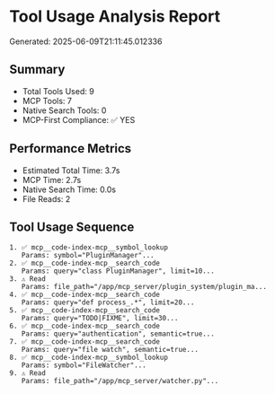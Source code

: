 # Tool Usage Analysis Report

Generated: 2025-06-09T21:11:45.012336

## Summary
- Total Tools Used: 9
- MCP Tools: 7
- Native Search Tools: 0
- MCP-First Compliance: ✅ YES

## Performance Metrics
- Estimated Total Time: 3.7s
- MCP Time: 2.7s
- Native Search Time: 0.0s
- File Reads: 2

## Tool Usage Sequence
```
1. ✅ mcp__code-index-mcp__symbol_lookup
   Params: symbol="PluginManager"...
2. ✅ mcp__code-index-mcp__search_code
   Params: query="class PluginManager", limit=10...
3. ⚠️ Read
   Params: file_path="/app/mcp_server/plugin_system/plugin_ma...
4. ✅ mcp__code-index-mcp__search_code
   Params: query="def process_.*", limit=20...
5. ✅ mcp__code-index-mcp__search_code
   Params: query="TODO|FIXME", limit=30...
6. ✅ mcp__code-index-mcp__search_code
   Params: query="authentication", semantic=true...
7. ✅ mcp__code-index-mcp__search_code
   Params: query="file watch", semantic=true...
8. ✅ mcp__code-index-mcp__symbol_lookup
   Params: symbol="FileWatcher"...
9. ⚠️ Read
   Params: file_path="/app/mcp_server/watcher.py"...
```